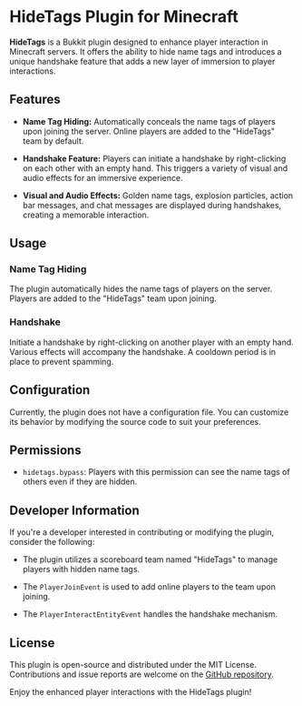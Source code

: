 # HideTags Plugin for Minecraft

**HideTags** is a Bukkit plugin designed to enhance player interaction in Minecraft servers. It offers the ability to hide name tags and introduces a unique handshake feature that adds a new layer of immersion to player interactions.

## Features

- **Name Tag Hiding:** Automatically conceals the name tags of players upon joining the server. Online players are added to the "HideTags" team by default.
  
- **Handshake Feature:** Players can initiate a handshake by right-clicking on each other with an empty hand. This triggers a variety of visual and audio effects for an immersive experience.
  
- **Visual and Audio Effects:** Golden name tags, explosion particles, action bar messages, and chat messages are displayed during handshakes, creating a memorable interaction.

## Usage

### Name Tag Hiding

The plugin automatically hides the name tags of players on the server. Players are added to the "HideTags" team upon joining.

### Handshake

Initiate a handshake by right-clicking on another player with an empty hand. Various effects will accompany the handshake. A cooldown period is in place to prevent spamming.

## Configuration

Currently, the plugin does not have a configuration file. You can customize its behavior by modifying the source code to suit your preferences.

## Permissions

- `hidetags.bypass`: Players with this permission can see the name tags of others even if they are hidden.

## Developer Information

If you're a developer interested in contributing or modifying the plugin, consider the following:

- The plugin utilizes a scoreboard team named "HideTags" to manage players with hidden name tags.
  
- The `PlayerJoinEvent` is used to add online players to the team upon joining.
  
- The `PlayerInteractEntityEvent` handles the handshake mechanism.

## License

This plugin is open-source and distributed under the MIT License. Contributions and issue reports are welcome on the [GitHub repository](link-to-your-github-repo).

Enjoy the enhanced player interactions with the HideTags plugin!
